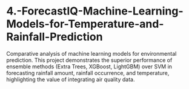 # 4.-ForecastIQ-Machine-Learning-Models-for-Temperature-and-Rainfall-Prediction
Comparative analysis of machine learning models for environmental prediction. This project demonstrates the superior performance of ensemble methods (Extra Trees, XGBoost, LightGBM) over SVM in forecasting rainfall amount, rainfall occurrence, and temperature, highlighting the value of integrating air quality data.
